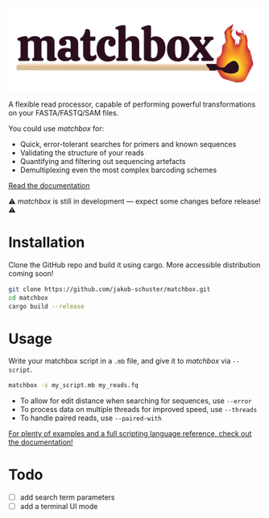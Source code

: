<p align="center">
    <img src="figures/banner.png" title="matchbox" alt="matchbox" width="600">
</p>

A flexible read processor, capable of performing powerful transformations on your FASTA/FASTQ/SAM files.

You could use *matchbox* for:

- Quick, error-tolerant searches for primers and known sequences
- Validating the structure of your reads
- Quantifying and filtering out sequencing artefacts
- Demultiplexing even the most complex barcoding schemes

<a href="https://jakob-schuster.github.io/matchbox-docs/">Read the documentation</a>

⚠️ *matchbox* is still in development — expect some changes before release! ⚠️

# Installation

Clone the GitHub repo and build it using cargo. More accessible distribution coming soon!

```bash
git clone https://github.com/jakob-schuster/matchbox.git
cd matchbox
cargo build --release
```

# Usage

Write your matchbox script in a `.mb` file, and give it to *matchbox* via `--script`.

```bash
matchbox -s my_script.mb my_reads.fq
```

- To allow for edit distance when searching for sequences, use `--error`
- To process data on multiple threads for improved speed, use `--threads`
- To handle paired reads, use `--paired-with`

[For plenty of examples and a full scripting language reference, check out the documentation!](https://jakob-schuster.github.io/matchbox-docs/)

# Todo

- [ ] add search term parameters
- [ ] add a terminal UI mode
